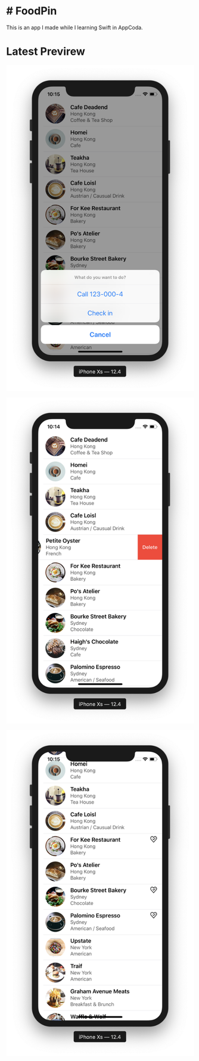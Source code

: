 # # FoodPin
This is an app I made while I learning Swift in AppCoda.

# Latest Previrew
![](https://github.com/jsmjsm/FoodPin/blob/master/ScreenShots/39053E41-D68B-44D3-8939-2E2A367C3039.png?raw=true)

![](https://github.com/jsmjsm/FoodPin/blob/master/ScreenShots/BD258B3C-BC83-4692-9FF0-E9C873EC9B57.png?raw=true)

![](https://github.com/jsmjsm/FoodPin/blob/master/ScreenShots/FC3322B9-F965-4B5B-B6EB-960C3BAE7B62.png?raw=true)
